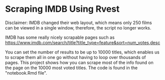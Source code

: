 # Scraping IMDB Using Rvest

Disclaimer: IMDB changed their web layout, which means only 250 films can be viewed in a single window, therefore,
the script no longer works.

IMDB has some really nicely scrapable pages such as 
https://www.imdb.com/search/title?title_type=feature&sort=num_votes,desc

You can set the number of results to be up to 10000 titles, which enables us to scrape them all in one go without having to loop over thousands of pages. This project shows how you can scrape most of the info found on the page on the 10000 most voted titles. The code is found in the "notebook.Rmd file".
